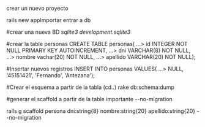 crear un nuevo proyecto

rails new appImportar
entrar a db

#crear una nueva BD 
*sqlite3 development.sqlite3*

#crear la table personas
CREATE TABLE personas(
   ...> id INTEGER NOT NULL PRIMARY KEY AUTOINCREMENT,
   ...> dni VARCHAR(8) NOT NULL,
   ...> nombre vachar(20) NOT NULL,
   ...> apellido VARCHAR(20) NOT NULL);

#Insertar nuevos registros
INSERT INTO personas VALUES(
   ...> NULL, '45151421', 'Fernando', 'Antezana');

#Crear el esquema a partir de la tabla (cd..)
rake db:schema:dump

#generar el scaffold a partir de la table importante --no-migration

rails g scaffold persona dni:string{8} nombre:string{20} apellido:string{20} --no-migration
